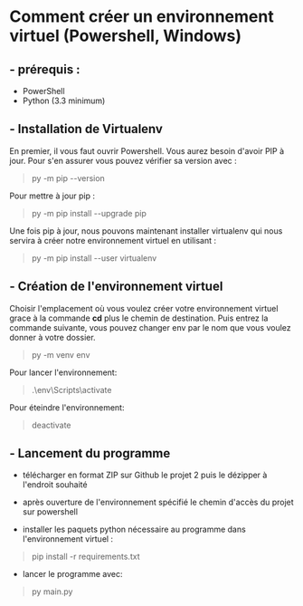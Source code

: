 # Comment créer un environnement virtuel (Powershell, Windows)
## - prérequis :
* PowerShell
* Python (3.3 minimum)

## - Installation de Virtualenv
En premier, il vous faut ouvrir Powershell. Vous aurez besoin d'avoir PIP à jour. Pour s'en assurer vous pouvez vérifier sa version avec :  
> py -m pip --version  

Pour mettre à jour pip :  
>py -m pip install --upgrade pip

Une fois pip à jour, nous pouvons maintenant installer virtualenv qui nous servira à créer notre environnement virtuel
en utilisant :
>py -m pip install --user virtualenv

## - Création de l'environnement virtuel

Choisir l'emplacement où vous voulez créer votre environnement virtuel grace à la commande **cd** plus le chemin
de destination. Puis entrez la commande suivante, vous pouvez changer env par le 
nom que vous voulez donner à votre dossier.  
>py -m venv env

Pour lancer l'environnement:
>.\env\Scripts\activate

Pour éteindre l'environnement:
>deactivate

## - Lancement du programme  
* télécharger en format ZIP sur Github le projet 2 puis le dézipper à l'endroit souhaité
  

* après ouverture de l'environnement spécifié le chemin d'accès du projet sur powershell  
  


* installer les paquets python nécessaire au programme dans l'environnement virtuel :
>pip install -r requirements.txt

* lancer le programme avec:
>py main.py







